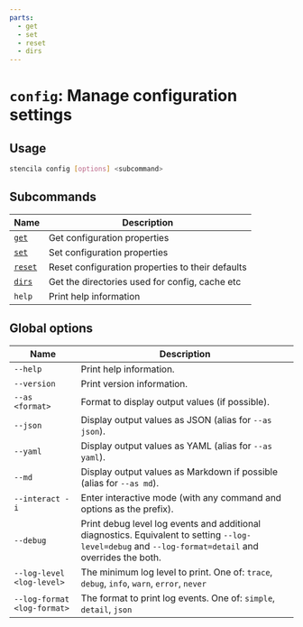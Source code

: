 ```yaml
---
parts:
  - get
  - set
  - reset
  - dirs
---
```



<!-- Generated from doc comments in Rust. Do not edit. -->

# `config`: Manage configuration settings

## Usage

```sh
stencila config [options] <subcommand>
```



## Subcommands

| Name | Description |
| --- | --- |
| [`get`](get.md) | Get configuration properties |
| [`set`](set.md) | Set configuration properties |
| [`reset`](reset.md) | Reset configuration properties to their defaults |
| [`dirs`](dirs.md) | Get the directories used for config, cache etc |
| `help` | Print help information |



## Global options

| Name | Description |
| --- | --- |
| `--help` | Print help information. |
| `--version` | Print version information. |
| `--as <format>` | Format to display output values (if possible). |
| `--json` | Display output values as JSON (alias for `--as json`). |
| `--yaml` | Display output values as YAML (alias for `--as yaml`). |
| `--md` | Display output values as Markdown if possible (alias for `--as md`). |
| `--interact -i` | Enter interactive mode (with any command and options as the prefix). |
| `--debug` | Print debug level log events and additional diagnostics. Equivalent to setting `--log-level=debug` and `--log-format=detail` and overrides the both. |
| `--log-level <log-level>` | The minimum log level to print. One of: `trace`, `debug`, `info`, `warn`, `error`, `never` |
| `--log-format <log-format>` | The format to print log events. One of: `simple`, `detail`, `json` |